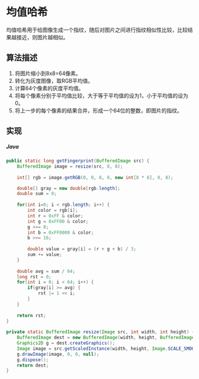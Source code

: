 # 均值哈希

均值哈希用于给图像生成一个指纹，随后对图片之间进行指纹相似性比较，比较结果越接近，则图片越相似。

## 算法描述

1. 将图片缩小到8x8=64像素。
2. 转化为灰度图像，取RGB平均值。
3. 计算64个像素的灰度平均值。
4. 将每个像素分别于平均值比较，大于等于平均值的设为1，小于平均值的设为0。
5. 将上一步的每个像素的结果合并，形成一个64位的整数，即图片的指纹。

## 实现

##### Java
``` Java
public static long getFingerprint(BufferedImage src) {
	BufferedImage image = resize(src, 8, 8);
	
	int[] rgb = image.getRGB(0, 0, 8, 8, new int[8 * 8], 0, 8);

	double[] gray = new double[rgb.length];
	double sum = 0;
	
	for(int i=0; i < rgb.length; i++) {
		int color = rgb[i];
		int r = 0xFF & color;
        int g = 0xFF00 & color;
        g >>= 8;
        int b = 0xFF0000 & color;
        b >>= 16;
        
        double value = gray[i] = (r + g + b) / 3;
        sum += value;
	}
	
	double avg = sum / 64;
	long rst = 0;
	for(int i = 0; i < 64; i++) {
		if(gray[i] >= avg) {
			rst |= 1 << i;
		}
	}
	
	return rst;
}
	
private static BufferedImage resize(Image src, int width, int height) {
	BufferedImage dest = new BufferedImage(width, height, BufferedImage.TYPE_INT_RGB);
	Graphics2D g = dest.createGraphics();
	Image image = src.getScaledInstance(width, height, Image.SCALE_SMOOTH);
	g.drawImage(image, 0, 0, null);
	g.dispose();
	return dest;
}
```